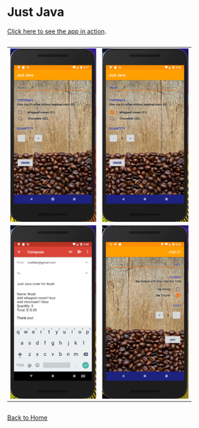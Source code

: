 Just Java
===========

[Click here to see the app in action](https://www.youtube.com/watch?v=UD_ADxsLjao&t=4s).


<div style="overflow-x:auto;">
	<table align="center" cellspacing="0" cellpadding="0" style="border: none; border-collapse:collapse">
		<tr>
			<td align="center"><a href="images/JustJava1.PNG"><img src="images/JustJava1.PNG" style="max-height: 400px" /></a></td>
			<td align="center"><a href="images/JustJava2.PNG"><img src="images/JustJava2.PNG" style="max-height: 400px" /></a></td>
		</tr>
		<tr>
			<td align="center"><a href="images/JustJava3.PNG"><img src="images/JustJava3.PNG" style="max-height: 400px" /></a></td>
			<td align="center"><a href="images/JustJava4.PNG"><img src="images/JustJava4.PNG" style="max-height: 400px" /></a></td>
		</tr>
	</table>
</div>

[Back to Home](index)
